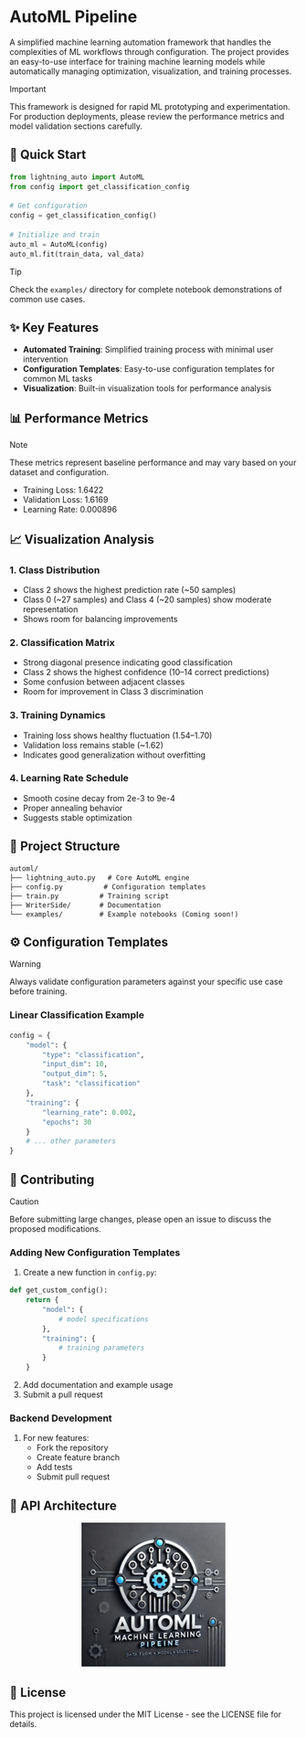 # AutoML Pipeline

A simplified machine learning automation framework that handles the complexities of ML workflows through configuration. The project provides an easy-to-use interface for training machine learning models while automatically managing optimization, visualization, and training processes.

> [!IMPORTANT]
> This framework is designed for rapid ML prototyping and experimentation. For production deployments, please review the performance metrics and model validation sections carefully.

## 🚀 Quick Start

```python
from lightning_auto import AutoML
from config import get_classification_config

# Get configuration
config = get_classification_config()

# Initialize and train
auto_ml = AutoML(config)
auto_ml.fit(train_data, val_data)
```

> [!TIP]
> Check the `examples/` directory for complete notebook demonstrations of common use cases.

## ✨ Key Features

- **Automated Training**: Simplified training process with minimal user intervention
- **Configuration Templates**: Easy-to-use configuration templates for common ML tasks
- **Visualization**: Built-in visualization tools for performance analysis

## 📊 Performance Metrics

> [!NOTE]
> These metrics represent baseline performance and may vary based on your dataset and configuration.

- Training Loss: 1.6422
- Validation Loss: 1.6169
- Learning Rate: 0.000896

## 📈 Visualization Analysis

### 1. Class Distribution
- Class 2 shows the highest prediction rate (~50 samples)
- Class 0 (~27 samples) and Class 4 (~20 samples) show moderate representation
- Shows room for balancing improvements

### 2. Classification Matrix
- Strong diagonal presence indicating good classification
- Class 2 shows the highest confidence (10–14 correct predictions)
- Some confusion between adjacent classes
- Room for improvement in Class 3 discrimination

### 3. Training Dynamics
- Training loss shows healthy fluctuation (1.54–1.70)
- Validation loss remains stable (~1.62)
- Indicates good generalization without overfitting

### 4. Learning Rate Schedule
- Smooth cosine decay from 2e-3 to 9e-4
- Proper annealing behavior
- Suggests stable optimization

## 📁 Project Structure

```
automl/
├── lightning_auto.py   # Core AutoML engine
├── config.py          # Configuration templates
├── train.py          # Training script
├── WriterSide/       # Documentation
└── examples/         # Example notebooks (Coming soon!)
```

## ⚙️ Configuration Templates

> [!WARNING]
> Always validate configuration parameters against your specific use case before training.

### Linear Classification Example
```python
config = {
    "model": {
        "type": "classification",
        "input_dim": 10,
        "output_dim": 5,
        "task": "classification"
    },
    "training": {
        "learning_rate": 0.002,
        "epochs": 30
    }
    # ... other parameters
}
```

## 🤝 Contributing

> [!CAUTION]
> Before submitting large changes, please open an issue to discuss the proposed modifications.

### Adding New Configuration Templates

1. Create a new function in `config.py`:
```python
def get_custom_config():
    return {
        "model": {
            # model specifications
        },
        "training": {
            # training parameters
        }
    }
```
2. Add documentation and example usage
3. Submit a pull request

### Backend Development

1. For new features:
   - Fork the repository
   - Create feature branch
   - Add tests
   - Submit pull request

## 🎯 API Architecture
<div style="text-align: center;">
  <img src="Auto_API.png" alt="Auto API Architecture" style="width:50%;"/>
</div>

## 📝 License
This project is licensed under the MIT License - see the LICENSE file for details.
